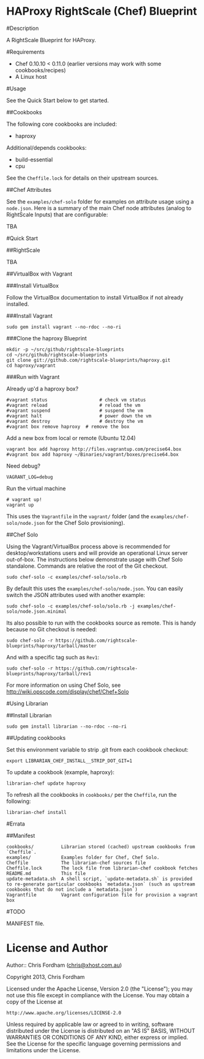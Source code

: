 HAProxy RightScale (Chef) Blueprint
===================================

#Description

A RightScale Blueprint for HAProxy.

#Requirements

* Chef 0.10.10 < 0.11.0 (earlier versions may work with some cookbooks/recipes)
* A Linux host

#Usage

See the Quick Start below to get started.

##Cookbooks

The following core cookbooks are included:

* haproxy

Additional/depends cookbooks:

* build-essential
* cpu

See the `Cheffile.lock` for details on their upstream sources.

##Chef Attributes

See the `examples/chef-solo` folder for examples on attribute usage using a `node.json`.
Here is a summary of the main Chef node attributes (analog to RightScale Inputs) that are configurable:

TBA

#Quick Start

##RightScale

TBA

##VirtualBox with Vagrant

###Install VirtualBox

Follow the VirtualBox documentation to install VirtualBox if not already installed.

###Install Vagrant

	sudo gem install vagrant --no-rdoc --no-ri

###Clone the haproxy Blueprint

	mkdir -p ~/src/github/rightscale-blueprints
	cd ~/src/github/rightscale-blueprints
	git clone git://github.com/rightscale-blueprints/haproxy.git
	cd haproxy/vagrant

###Run with Vagrant

Already up'd a haproxy box?

	#vagrant status                   # check vm status
	#vagrant reload                   # reload the vm
	#vagrant suspend                  # suspend the vm
	#vagrant halt                     # power down the vm
	#vagrant destroy                  # destroy the vm
	#vagrant box remove haproxy  # remove the box

Add a new box from local or remote (Ubuntu 12.04)

	vagrant box add haproxy http://files.vagrantup.com/precise64.box
	#vagrant box add haproxy ~/Binaries/vagrant/boxes/precise64.box

Need debug?

	VAGRANT_LOG=debug

Run the virtual machine

	# vagrant up!
	vagrant up
	
This uses the `Vagrantfile` in the `vagrant/` folder (and the `examples/chef-solo/node.json` for the Chef Solo provisioning).

##Chef Solo

Using the Vagrant/VirtualBox process above is recommended for desktop/workstations users and will provide an operational Linux server out-of-box.
The instructions below demonstrate usage with Chef Solo standalone. Commands are relative the root of the Git checkout.

	sudo chef-solo -c examples/chef-solo/solo.rb
	
By default this uses the `examples/chef-solo/node.json`. You can easily switch the JSON attributes used with another example:

	sudo chef-solo -c examples/chef-solo/solo.rb -j examples/chef-solo/node.json.minimal
	
Its also possible to run with the cookbooks source as remote. This is handy because no Git checkout is needed:

	sudo chef-solo -r https://github.com/rightscale-blueprints/haproxy/tarball/master
	
And with a specific tag such as `Rev1`:

	sudo chef-solo -r https://github.com/rightscale-blueprints/haproxy/tarball/rev1

For more information on using Chef Solo, see http://wiki.opscode.com/display/chef/Chef+Solo

#Using Librarian

##Install Librarian

	sudo gem install librarian --no-rdoc --no-ri

##Updating cookbooks

Set this environment variable to strip .git from each cookbook checkout:

	export LIBRARIAN_CHEF_INSTALL__STRIP_DOT_GIT=1

To update a cookbook (example, haproxy):
	
	librarian-chef update haproxy

To refresh all the cookbooks in `cookbooks/` per the `Cheffile`, run the following:

	librarian-chef install
	
#Errata

##Manifest

	cookbooks/          Librarian stored (cached) upstream cookbooks from `Cheffile`.
	examples/           Examples folder for Chef, Chef Solo.
	Cheffile            The librarian-chef sources file
	Cheffile.lock       The lock file from librarian-chef cookbook fetches
	README.md           This file
	update-metadata.sh  A shell script, `update-metadata.sh` is provided to re-generate particular cookbooks `metadata.json` (such as upstream cookbooks that do not include a `metadata.json`)
	Vagrantfile         Vagrant configuration file for provision a vagrant box

#TODO

MANIFEST file.

License and Author
==================

Author:: Chris Fordham (<chris@xhost.com.au>)

Copyright 2013, Chris Fordham

Licensed under the Apache License, Version 2.0 (the "License");
you may not use this file except in compliance with the License.
You may obtain a copy of the License at

    http://www.apache.org/licenses/LICENSE-2.0

Unless required by applicable law or agreed to in writing, software
distributed under the License is distributed on an "AS IS" BASIS,
WITHOUT WARRANTIES OR CONDITIONS OF ANY KIND, either express or implied.
See the License for the specific language governing permissions and
limitations under the License.